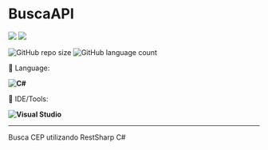 # BuscaAPI

<p align="left">

  <a href="https://www.linkedin.com/in/vitor-dietrich-69a3a8194/" alt="Linkedin">
  <img src="https://img.shields.io/badge/-Linkedin-0e76a8?style=flat-square&logo=Linkedin&logoColor=white&link=" /></a>

  <a href="https://www.instagram.com/vitor_dietrich/" alt="Instagram">
  <img src="https://img.shields.io/badge/-Instagram-DF0174?style=flat-square&labelColor=DF0174&logo=instagram&logoColor=white&link=LINK-DO-SEU-INSTAGRAM"/></a>
</p>  

![GitHub repo size](https://img.shields.io/github/repo-size/VitorDietrich-Coder/BuscaAPI?style=for-the-badge)
![GitHub language count](https://img.shields.io/github/languages/count/VitorDietrich-Coder/BuscaAPI?style=for-the-badge)

<p align="left">
  🦄 Language: <strong> 
  
  ![C#](https://img.shields.io/badge/C%23-239120?style=for-the-badge&logo=c-sharp&logoColor=white)
  </strong>
</p>

<p align="left">
  💼 IDE/Tools: <strong>
  
  ![Visual Studio](https://img.shields.io/badge/Visual_Studio-5C2D91?style=for-the-badge&logo=visual%20studio&logoColor=white)
  
  </strong>
</p>
<hr>

Busca CEP utilizando RestSharp C#

